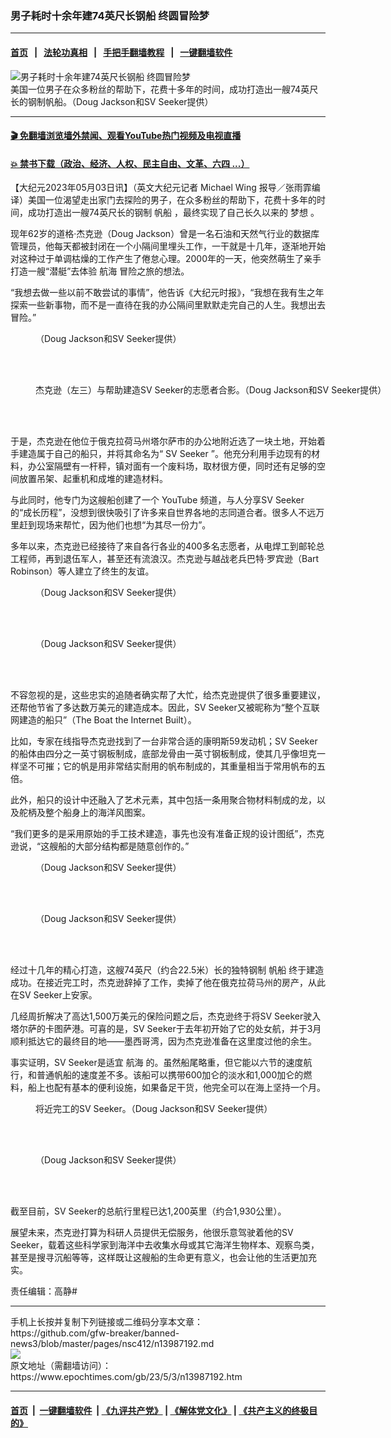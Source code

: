 ### 男子耗时十余年建74英尺长钢船 终圆冒险梦
------------------------

#### [首页](https://github.com/gfw-breaker/banned-news3/blob/master/README.md) &nbsp;&nbsp;|&nbsp;&nbsp; [法轮功真相](https://github.com/begood0513/basic/blob/master/README.md)  &nbsp;&nbsp;|&nbsp;&nbsp; [手把手翻墙教程](https://github.com/gfw-breaker/guides/wiki)  &nbsp;&nbsp;|&nbsp;&nbsp; [一键翻墙软件](https://github.com/gfw-breaker/nogfw/blob/master/README.md)  



<div><img alt="男子耗时十余年建74英尺长钢船 终圆冒险梦" class="attachment-djy_600_400 size-djy_600_400 wp-post-image" src="https://i.epochtimes.com/assets/uploads/2023/05/id13987207-6-SV-Seeker-133-1200x720-600x400.jpg"/>
<div class="caption">
 美国一位男子在众多粉丝的帮助下，花费十多年的时间，成功打造出一艘74英尺长的钢制帆船。（Doug Jackson和SV Seeker提供）
</div></div><hr/>

#### [ 🎬  免翻墙浏览墙外禁闻、观看YouTube热门视频及电视直播](https://github.com/gfw-breaker/HelloWorld)

#### [ 💥  禁书下载（政治、经济、人权、民主自由、文革、六四 ...）](https://github.com/gfw-breaker/books/blob/master/README.md)

<div><p>
 【大纪元2023年05月03日讯】（英文大纪元记者
 <ok href="https://www.theepochtimes.com/man-spends-over-a-decade-building-74-foot-steel-boat-in-yard-sails-down-mississippi-to-gulf-of-mexico_5162507.html">
  Michael Wing
 </ok>
 报导／张雨霏编译）美国一位渴望走出家门去探险的男子，在众多粉丝的帮助下，花费十多年的时间，成功打造出一艘74英尺长的钢制
 <ok href="https://www.epochtimes.com/gb/tag/%E5%B8%86%E8%88%B9.html">
  帆船
 </ok>
 ，最终实现了自己长久以来的
 <ok href="https://www.epochtimes.com/gb/tag/%E6%A2%A6%E6%83%B3.html">
  梦想
 </ok>
 。
</p>
<p>
 现年62岁的道格‧杰克逊（Doug Jackson）曾是一名石油和天然气行业的数据库管理员，他每天都被封闭在一个小隔间里埋头工作，一干就是十几年，逐渐地开始对这种过于单调枯燥的工作产生了倦怠心理。2000年的一天，他突然萌生了亲手打造一艘“潜艇”去体验
 <ok href="https://www.epochtimes.com/gb/tag/%E8%88%AA%E6%B5%B7.html">
  航海
 </ok>
 冒险之旅的想法。
</p>
<p>
 “我想去做一些以前不敢尝试的事情”，他告诉《大纪元时报》，“我想在我有生之年探索一些新事物，而不是一直待在我的办公隔间里默默走完自己的人生。我想出去冒险。”
</p>
<figure aria-describedby="caption-attachment-13987200" class="wp-caption aligncenter" id="attachment_13987200" style="width: 599px">
 <ok href="https://i.epochtimes.com/assets/uploads/2023/05/id13987200-SV-Seeker-24.jpg" target="_blank">
  <img alt="" class="wp-image-13987200" src="https://i.epochtimes.com/assets/uploads/2023/05/id13987200-SV-Seeker-24.jpg"/>
 </ok>
 <br/><figcaption class="wp-caption-text" id="caption-attachment-13987200">
  （Doug Jackson和SV Seeker提供）
 </figcaption><br/>
</figure><br/>
<figure aria-describedby="caption-attachment-13987199" class="wp-caption aligncenter" id="attachment_13987199" style="width: 599px">
 <ok href="https://i.epochtimes.com/assets/uploads/2023/05/id13987199-SV-Seeker-3.jpeg" target="_blank">
  <img alt="" class="wp-image-13987199" src="https://i.epochtimes.com/assets/uploads/2023/05/id13987199-SV-Seeker-3.jpeg"/>
 </ok>
 <br/><figcaption class="wp-caption-text" id="caption-attachment-13987199">
  杰克逊（左三）与帮助建造SV Seeker的志愿者合影。（Doug Jackson和SV Seeker提供）
 </figcaption><br/>
</figure><br/>
<p>
 于是，杰克逊在他位于俄克拉荷马州塔尔萨市的办公地附近选了一块土地，开始着手建造属于自己的船只，并将其命名为“
 <ok href="https://www.facebook.com/groups/svseeker/">
  SV Seeker
 </ok>
 ”。他充分利用手边现有的材料，办公室隔壁有一杆秤，镇对面有一个废料场，取材很方便，同时还有足够的空间放置吊架、起重机和成堆的建造材料。
</p>
<p>
 与此同时，他专门为这艘船创建了一个
 <ok href="https://www.youtube.com/@SVSeeker">
  YouTube
 </ok>
 频道，与人分享SV Seeker的“成长历程”，没想到很快吸引了许多来自世界各地的志同道合者。很多人不远万里赶到现场来帮忙，因为他们也想“为其尽一份力”。
</p>
<p>
 多年以来，杰克逊已经接待了来自各行各业的400多名志愿者，从电焊工到邮轮总工程师，再到退伍军人，甚至还有流浪汉。杰克逊与越战老兵巴特‧罗宾逊（Bart Robinson）等人建立了终生的友谊。
</p>
<figure aria-describedby="caption-attachment-13987201" class="wp-caption aligncenter" id="attachment_13987201" style="width: 599px">
 <ok href="https://i.epochtimes.com/assets/uploads/2023/05/id13987201-SV-Seeker-22.jpg" target="_blank">
  <img alt="" class="wp-image-13987201" src="https://i.epochtimes.com/assets/uploads/2023/05/id13987201-SV-Seeker-22.jpg"/>
 </ok>
 <br/><figcaption class="wp-caption-text" id="caption-attachment-13987201">
  （Doug Jackson和SV Seeker提供）
 </figcaption><br/>
</figure><br/>
<figure aria-describedby="caption-attachment-13987205" class="wp-caption aligncenter" id="attachment_13987205" style="width: 599px">
 <ok href="https://i.epochtimes.com/assets/uploads/2023/05/id13987205-SV-Seeker-5.jpg" target="_blank">
  <img alt="" class="wp-image-13987205" src="https://i.epochtimes.com/assets/uploads/2023/05/id13987205-SV-Seeker-5.jpg"/>
 </ok>
 <br/><figcaption class="wp-caption-text" id="caption-attachment-13987205">
  （Doug Jackson和SV Seeker提供）
 </figcaption><br/>
</figure><br/>
<p>
 不容忽视的是，这些忠实的追随者确实帮了大忙，给杰克逊提供了很多重要建议，还帮他节省了多达数万美元的建造成本。因此，SV Seeker又被昵称为“整个互联网建造的船只”（The Boat the Internet Built）。
</p>
<p>
 比如，专家在线指导杰克逊找到了一台非常合适的康明斯59发动机；SV Seeker的船体由四分之一英寸钢板制成，底部龙骨由一英寸钢板制成，使其几乎像坦克一样坚不可摧；它的帆是用非常结实耐用的帆布制成的，其重量相当于常用帆布的五倍。
</p>
<p>
 此外，船只的设计中还融入了艺术元素，其中包括一条用聚合物材料制成的龙，以及舵柄及整个船身上的海洋风图案。
</p>
<p>
 “我们更多的是采用原始的手工技术建造，事先也没有准备正规的设计图纸”，杰克逊说，“这艘船的大部分结构都是随意创作的。”
</p>
<figure aria-describedby="caption-attachment-13987203" class="wp-caption aligncenter" id="attachment_13987203" style="width: 600px">
 <ok href="https://i.epochtimes.com/assets/uploads/2023/05/id13987203-SV-Seeker-18.jpg" target="_blank">
  <img alt="" class="wp-image-13987203" src="https://i.epochtimes.com/assets/uploads/2023/05/id13987203-SV-Seeker-18.jpg"/>
 </ok>
 <br/><figcaption class="wp-caption-text" id="caption-attachment-13987203">
  （Doug Jackson和SV Seeker提供）
 </figcaption><br/>
</figure><br/>
<figure aria-describedby="caption-attachment-13987202" class="wp-caption aligncenter" id="attachment_13987202" style="width: 599px">
 <ok href="https://i.epochtimes.com/assets/uploads/2023/05/id13987202-SV-Seeker-19.jpg" target="_blank">
  <img alt="" class="wp-image-13987202" src="https://i.epochtimes.com/assets/uploads/2023/05/id13987202-SV-Seeker-19.jpg"/>
 </ok>
 <br/><figcaption class="wp-caption-text" id="caption-attachment-13987202">
  （Doug Jackson和SV Seeker提供）
 </figcaption><br/>
</figure><br/>
<p>
 经过十几年的精心打造，这艘74英尺（约合22.5米）长的独特钢制
 <ok href="https://www.epochtimes.com/gb/tag/%E5%B8%86%E8%88%B9.html">
  帆船
 </ok>
 终于建造成功。在接近完工时，杰克逊辞掉了工作，卖掉了他在俄克拉荷马州的房产，从此在SV Seeker上安家。
</p>
<p>
 几经周折解决了高达1,500万美元的保险问题之后，杰克逊终于将SV Seeker驶入塔尔萨的卡图萨港。可喜的是，SV Seeker于去年初开始了它的处女航，并于3月顺利抵达它的最终目的地——墨西哥湾，因为杰克逊准备在这里度过他的余生。
</p>
<p>
 事实证明，SV Seeker是适宜
 <ok href="https://www.epochtimes.com/gb/tag/%E8%88%AA%E6%B5%B7.html">
  航海
 </ok>
 的。虽然船尾略重，但它能以六节的速度航行，和普通帆船的速度差不多。该船可以携带600加仑的淡水和1,000加仑的燃料，船上也配有基本的便利设施，如果备足干货，他完全可以在海上坚持一个月。
</p>
<figure aria-describedby="caption-attachment-13987206" class="wp-caption aligncenter" id="attachment_13987206" style="width: 599px">
 <ok href="https://i.epochtimes.com/assets/uploads/2023/05/id13987206-SV-Seeker-13.jpg" target="_blank">
  <img alt="" class="wp-image-13987206" src="https://i.epochtimes.com/assets/uploads/2023/05/id13987206-SV-Seeker-13.jpg"/>
 </ok>
 <br/><figcaption class="wp-caption-text" id="caption-attachment-13987206">
  将近完工的SV Seeker。（Doug Jackson和SV Seeker提供）
 </figcaption><br/>
</figure><br/>
<figure aria-describedby="caption-attachment-13987204" class="wp-caption aligncenter" id="attachment_13987204" style="width: 601px">
 <ok href="https://i.epochtimes.com/assets/uploads/2023/05/id13987204-SV-Seeker-25.jpg" target="_blank">
  <img alt="" class="wp-image-13987204" src="https://i.epochtimes.com/assets/uploads/2023/05/id13987204-SV-Seeker-25.jpg"/>
 </ok>
 <br/><figcaption class="wp-caption-text" id="caption-attachment-13987204">
  （Doug Jackson和SV Seeker提供）
 </figcaption><br/>
</figure><br/>
<p>
 截至目前，SV Seeker的总航行里程已达1,200英里（约合1,930公里）。
</p>
<p>
 展望未来，杰克逊打算为科研人员提供无偿服务，他很乐意驾驶着他的SV Seeker，载着这些科学家到海洋中去收集水母或其它海洋生物样本、观察鸟类，甚至是搜寻沉船等等，这样既让这艘船的生命更有意义，也会让他的生活更加充实。
</p>
<p>
 <center>
 </center>
 <p>
  责任编辑：高静#
 </p>
</p></div>
<hr/>
手机上长按并复制下列链接或二维码分享本文章：<br/>
https://github.com/gfw-breaker/banned-news3/blob/master/pages/nsc412/n13987192.md <br/>
<a href='https://github.com/gfw-breaker/banned-news3/blob/master/pages/nsc412/n13987192.md'><img src='https://github.com/gfw-breaker/banned-news3/blob/master/pages/nsc412/n13987192.md.png'/></a> <br/>
原文地址（需翻墙访问）：https://www.epochtimes.com/gb/23/5/3/n13987192.htm


------------------------
#### [首页](https://github.com/gfw-breaker/banned-news3/blob/master/README.md) &nbsp;|&nbsp; [一键翻墙软件](https://github.com/gfw-breaker/nogfw/blob/master/README.md) &nbsp;| [《九评共产党》](https://github.com/gfw-breaker/9ping.md/blob/master/README.md#九评之一评共产党是什么) | [《解体党文化》](https://github.com/gfw-breaker/jtdwh.md/blob/master/README.md) | [《共产主义的终极目的》](https://github.com/gfw-breaker/gczydzjmd.md/blob/master/README.md)


<img src='http://gfw-breaker.win/banned-news3/pages/nsc412/n13987192.md' width='0px' height='0px'/>